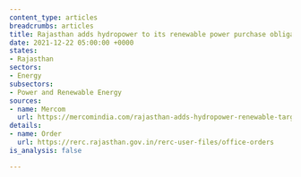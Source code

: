```yaml
---
content_type: articles
breadcrumbs: articles
title: Rajasthan adds hydropower to its renewable power purchase obligations
date: 2021-12-22 05:00:00 +0000
states:
- Rajasthan
sectors:
- Energy
subsectors:
- Power and Renewable Energy
sources:
- name: Mercom
  url: https://mercomindia.com/rajasthan-adds-hydropower-renewable-targets/
details:
- name: Order
  url: https://rerc.rajasthan.gov.in/rerc-user-files/office-orders
is_analysis: false

---
```

